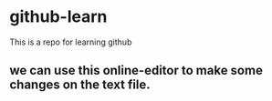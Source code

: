 # github-learn
This is a repo for learning github

## we can use this online-editor to make some changes on the text file.
